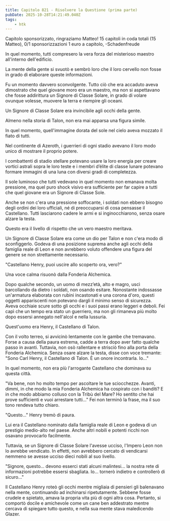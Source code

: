 ```yaml
---
title: Capitolo 821 - Risolvere la Questione (prima parte)
pubDate: 2025-10-28T14:21:49.040Z
tags:
    - htk
---
```



Capitolo sponsorizzato, ringraziamo Matteo!
15 capitoli in coda totali (15 Matteo),
0/1 sponsorizzazioni 1 euro a capitolo,
-Schadenfreude


In quel momento, tutti compresero la vera forza del misterioso maestro all'interno dell'edificio.


La mente della gente si svuotò e sembrò loro che il loro cervello non fosse in grado di elaborare queste informazioni.


Fu un momento davvero sconvolgente. Tutto ciò che era accaduto aveva dimostrato che quel giovane moro era un maestro, ma non si aspettavano che fosse addirittura un Signore di Classe Solare, in grado di volare ovunque volesse, muovere la terra e riempire gli oceani.


Un Signore di Classe Solare era invincibile agli occhi della gente.


Almeno nella storia di Talon, non era mai apparsa una figura simile.


In quel momento, quell'immagine dorata del sole nel cielo aveva mozzato il fiato di tutti.


Nel continente di Azeroth, i guerrieri di ogni stadio avevano il loro modo unico di mostrare il proprio potere.


I combattenti di stadio stellare potevano usare la loro energia per creare vortici astrali sopra le loro teste e i membri d’élite di classe lunare potevano formare immagini di una luna con diversi gradi di completezza.


Il sole luminoso che tutti vedevano in quel momento non emanava molta pressione, ma quel puro shock visivo era sufficiente per far capire a tutti che quel giovane era un Signore di Classe Sole.


Anche se non c'era una pressione soffocante, i soldati non ebbero bisogno degli ordini dei loro ufficiali, né di preoccuparsi di cosa pensasse il Castellano. Tutti lasciarono cadere le armi e si inginocchiarono, senza osare alzare la testa.


Questo era il livello di rispetto che un vero maestro meritava.


Un Signore di Classe Solare era come un dio per Talon e non c'era modo di sconfiggerlo. Godeva di una posizione suprema anche agli occhi della famiglia reale di Leon e non avrebbero voluto offendere una figura del genere se non strettamente necessario.


"Castellano Henry, puoi uscire allo scoperto ora, vero?"


Una voce calma risuonò dalla Fonderia Alchemica.


Dopo qualche secondo, un uomo di mezz’età, alto e magro, uscì barcollando da dietro i soldati, non osando esitare. Nonostante indossasse un'armatura elaborata con rubini incastonati e una corona d'oro, questi oggetti appariscenti non potevano dargli il minimo senso di sicurezza. Aveva occhiaie scure sotto gli occhi e i suoi passi erano leggeri e deboli. Fei capì che un tempo era stato un guerriero, ma non gli rimaneva più molto dopo essersi annegato nell'alcol e nella lussuria.


Quest'uomo era Henry, il Castellano di Talon.


Con il volto terreo, si avvicinò lentamente con le gambe che tremavano. Forse a causa della paura estrema, cadde a terra dopo aver fatto qualche passo in avanti. Tuttavia, non osò rallentare e strisciò fino alla porta della Fonderia Alchemica. Senza osare alzare la testa, disse con voce tremante: "Sono Carl Henry, il Castellano di Talon. È un onore incontrarla. Io..."


In quel momento, non era più l'arrogante Castellano che dominava su questa città.


"Va bene, non ho molto tempo per ascoltare le tue sciocchezze. Avanti, dimmi, in che modo la mia Fonderia Alchemica ha cospirato con i banditi? E in che modo abbiamo colluso con la Tribù del Mare? Ho sentito che hai prove sufficienti e vuoi arrestare tutti..." Fei non terminò la frase, ma il suo tono rendeva tutto chiaro.


"Questo..." Henry tremò di paura.


Lui era il Castellano nominato dalla famiglia reale di Leon e godeva di un prestigio medio-alto nel paese. Anche altri nobili e potenti ricchi non osavano provocarlo facilmente.


Tuttavia, se un Signore di Classe Solare l'avesse ucciso, l'Impero Leon non lo avrebbe vendicato. In effetti, non avrebbero cercato di vendicarsi nemmeno se avesse ucciso dieci nobili al suo livello.


"Signore, questo... devono esserci stati alcuni malintesi... la nostra rete di informazioni potrebbe essersi sbagliata. Io... tornerò indietro e controllerò di sicuro..."


Il Castellano Henry roteò gli occhi mentre migliaia di pensieri gli balenavano nella mente, continuando ad inchinarsi ripetutamente. Sebbene fosse crudele e spietato, amava la propria vita più di ogni altra cosa. Pertanto, si comportò docile e amichevole come un cane ben addestrato mentre cercava di spiegare tutto questo, e nella sua mente stava maledicendo Glazer.







